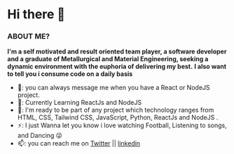 # Hi there 👋


### ABOUT ME?

**I'm a self motivated and result oriented team player, a software developer and a graduate of Metallurgical and Material Engineering, seeking a dynamic environment with the euphoria of delivering my best.** 
**I also want to tell you i consume code on a daily basis**

 - 💬: you can always message me when you have a React or NodeJS project.
 - 🌱: Currently Learning ReactJs and NodeJS
 - 👯: I'm ready to be part of any project which technology ranges from HTML, CSS, Tailwind CSS, JavaScript, Python, ReactJs and NodeJS .
 - ⚡: I just Wanna let you know i love watching Football, Listening to songs, and Dancing 😜
 - 📫: you can reach me on [Twitter](https://twitter.com/Dkrest1) || [linkedin](https://www.linkedin.com/in/oluwatosin-akande1)





<!--
**dkrest1/dkrest1** is a ✨ _special_ ✨ repository because its `README.md` (this file) appears on your GitHub profile.

Here are some ideas to get you started:

- 🔭 I’m currently working on ...
- 🌱 I’m currently learning ...
- 👯 I’m looking to collaborate on ...
- 🤔 I’m looking for help with ...
- 💬 Ask me about ...
- 📫 How to reach me: ...
- 😄 Pronouns: ...
- ⚡ Fun fact: ...
-->

